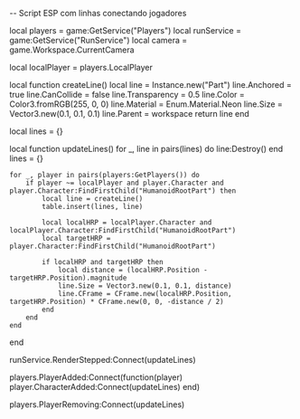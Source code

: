 -- Script ESP com linhas conectando jogadores

local players = game:GetService("Players")
local runService = game:GetService("RunService")
local camera = game.Workspace.CurrentCamera

local localPlayer = players.LocalPlayer

local function createLine()
    local line = Instance.new("Part")
    line.Anchored = true
    line.CanCollide = false
    line.Transparency = 0.5
    line.Color = Color3.fromRGB(255, 0, 0)
    line.Material = Enum.Material.Neon
    line.Size = Vector3.new(0.1, 0.1, 0.1)
    line.Parent = workspace
    return line
end

local lines = {}

local function updateLines()
    for _, line in pairs(lines) do
        line:Destroy()
    end
    lines = {}

    for _, player in pairs(players:GetPlayers()) do
        if player ~= localPlayer and player.Character and player.Character:FindFirstChild("HumanoidRootPart") then
            local line = createLine()
            table.insert(lines, line)

            local localHRP = localPlayer.Character and localPlayer.Character:FindFirstChild("HumanoidRootPart")
            local targetHRP = player.Character:FindFirstChild("HumanoidRootPart")
            
            if localHRP and targetHRP then
                local distance = (localHRP.Position - targetHRP.Position).magnitude
                line.Size = Vector3.new(0.1, 0.1, distance)
                line.CFrame = CFrame.new(localHRP.Position, targetHRP.Position) * CFrame.new(0, 0, -distance / 2)
            end
        end
    end
end

runService.RenderStepped:Connect(updateLines)

players.PlayerAdded:Connect(function(player)
    player.CharacterAdded:Connect(updateLines)
end)

players.PlayerRemoving:Connect(updateLines)
